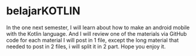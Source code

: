 # belajarKOTLIN
In the one next semester, I will learn about how to make an android mobile with the Kotlin language. And I will review one of the materials via GitHub code
for each material I will post in 1 file, except the long material that needed to post in 2 files, i will split it in 2 part. Hope you enjoy it.
